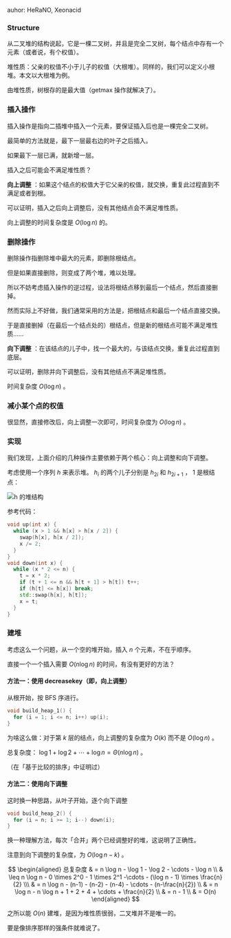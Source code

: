 auhor: HeRaNO, Xeonacid

### Structure

从二叉堆的结构说起，它是一棵二叉树，并且是完全二叉树，每个结点中存有一个元素（或者说，有个权值）。

堆性质：父亲的权值不小于儿子的权值（大根堆）。同样的，我们可以定义小根堆。本文以大根堆为例。

由堆性质，树根存的是最大值（getmax 操作就解决了）。

### 插入操作

插入操作是指向二插堆中插入一个元素，要保证插入后也是一棵完全二叉树。

最简单的方法就是，最下一层最右边的叶子之后插入。

如果最下一层已满，就新增一层。

插入之后可能会不满足堆性质？

 **向上调整** ：如果这个结点的权值大于它父亲的权值，就交换，重复此过程直到不满足或者到根。

可以证明，插入之后向上调整后，没有其他结点会不满足堆性质。

向上调整的时间复杂度是 $O(\log n)$ 的。

### 删除操作

删除操作指删除堆中最大的元素，即删除根结点。

但是如果直接删除，则变成了两个堆，难以处理。

所以不妨考虑插入操作的逆过程，设法将根结点移到最后一个结点，然后直接删掉。

然而实际上不好做，我们通常采用的方法是，把根结点和最后一个结点直接交换。

于是直接删掉（在最后一个结点处的）根结点，但是新的根结点可能不满足堆性质……

 **向下调整** ：在该结点的儿子中，找一个最大的，与该结点交换，重复此过程直到底层。

可以证明，删除并向下调整后，没有其他结点不满足堆性质。

时间复杂度 $O(\log n)$ 。

### 减小某个点的权值

很显然，直接修改后，向上调整一次即可，时间复杂度为 $O(\log n)$ 。

### 实现

我们发现，上面介绍的几种操作主要依赖于两个核心：向上调整和向下调整。

考虑使用一个序列 $h$ 来表示堆。 $h_i$ 的两个儿子分别是 $h_{2i}$ 和 $h_{2i+1}$ ， $1$ 是根结点：

![h 的堆结构](./images/binary-heap1.png)

参考代码：

```cpp
void up(int x) {
  while (x > 1 && h[x] > h[x / 2]) {
    swap(h[x], h[x / 2]);
    x /= 2;
  }
}
void down(int x) {
  while (x * 2 <= n) {
    t = x * 2;
    if (t + 1 <= n && h[t + 1] > h[t]) t++;
    if (h[t] <= h[x]) break;
    std::swap(h[x], h[t]);
    x = t;
  }
}
```

### 建堆

考虑这么一个问题，从一个空的堆开始，插入 $n$ 个元素，不在乎顺序。

直接一个一个插入需要 $O(n \log n)$ 的时间，有没有更好的方法？

#### 方法一：使用 decreasekey（即，向上调整）

从根开始，按 BFS 序进行。

```cpp
void build_heap_1() {
  for (i = 1; i <= n; i++) up(i);
}
```

为啥这么做：对于第 $k$ 层的结点，向上调整的复杂度为 $O(k)$ 而不是 $O(\log n)$ 。

总复杂度： $\log 1 + \log 2 + \cdots + \log n = \Theta(n \log n)$ 。

（在「基于比较的排序」中证明过）

#### 方法二：使用向下调整

这时换一种思路，从叶子开始，逐个向下调整

```cpp
void build_heap_2() {
  for (i = n; i >= 1; i--) down(i);
}
```

换一种理解方法，每次「合并」两个已经调整好的堆，这说明了正确性。

注意到向下调整的复杂度，为 $O(\log n - k)$ 。

$$
\begin{aligned}
总复杂度 & = n \log n - \log 1 - \log 2 - \cdots - \log n \\
& \leq n \log n - 0 \times 2^0 - 1 \times 2^1 -\cdots - (\log n - 1) \times \frac{n}{2} \\\
& = n \log n - (n-1) - (n-2) - (n-4) - \cdots - (n-\frac{n}{2}) \\
& = n \log n - n \log n + 1 + 2 + 4 + \cdots + \frac{n}{2} \\
& = n - 1 \\ &  = O(n)
\end{aligned}
$$

之所以能 $O(n)$ 建堆，是因为堆性质很弱，二叉堆并不是唯一的。

要是像排序那样的强条件就难说了。

